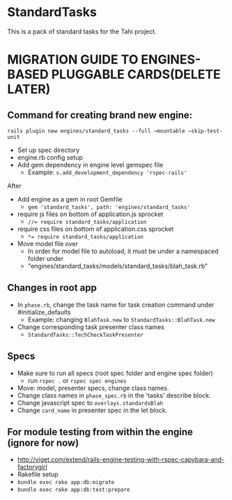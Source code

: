 StandardTasks
=============

This is a pack of standard tasks for the Tahi project.


MIGRATION GUIDE TO ENGINES-BASED PLUGGABLE CARDS(DELETE LATER)
==============================================================

Command for creating brand new engine:
---------------------------------------
`rails plugin new engines/standard_tasks --full —mountable —skip-test-unit`
- Set up spec directory
- engine.rb config setup
- Add gem dependency in engine level gemspec file
  - Example: `s.add_development_dependency 'rspec-rails'`

After
- Add engine as a gem in root Gemfile
  - `gem 'standard_tasks', path: 'engines/standard_tasks'`
- require js files on bottom of application.js sprocket
  - `//= require standard_tasks/application`
- require css files on bottom of application.css sprocket
  - `*= require standard_tasks/application`
- Move model file over
  - In order for model file to autoload, it must be under a namespaced folder under   
  - "engines/standard\_tasks/models/standard\_tasks/blah_task.rb"

Changes in root app
-------------------
- In `phase.rb`, change the task name for task creation command under #initialize_defaults
  - Example: changing `BlahTask.new` to `StandardTasks::BlahTask.new`
- Change corresponding task presenter class names
  - `StandardTasks::TechCheckTaskPresenter`

Specs
------
- Make sure to run all specs (root spec folder and engine spec folder)
  - run `rspec .` or `rspec spec engines`
- Move: model, presenter specs, change class names.
- Change class names in `phase_spec.rb` in the 'tasks' describe block.
- Change javascript spec to `overlays.standardsBlah`
- Change `card_name` in presenter spec in the let block.

For module testing from within the engine (ignore for now)
----------------------------------------------------------
- http://viget.com/extend/rails-engine-testing-with-rspec-capybara-and-factorygirl
- Rakefile setup
- `bundle exec rake app:db:migrate`
- `bundle exec rake app:db:test:prepare`
